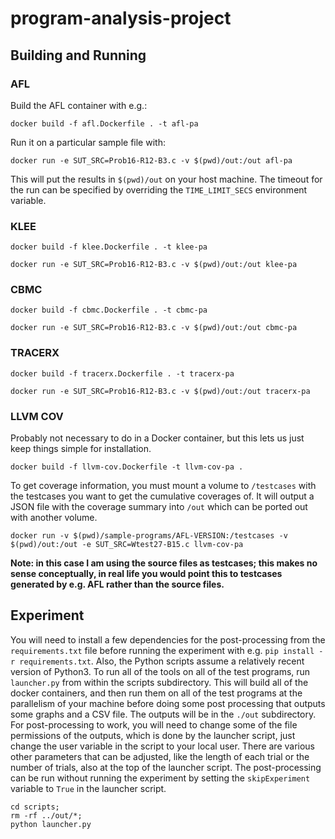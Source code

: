 # program-analysis-project


## Building and Running

### AFL
Build the AFL container with e.g.:

`docker build -f afl.Dockerfile . -t afl-pa`

Run it on a particular sample file with:

`docker run -e SUT_SRC=Prob16-R12-B3.c -v $(pwd)/out:/out afl-pa`

This will put the results in `$(pwd)/out` on your host machine. The timeout for the run can be specified by overriding the `TIME_LIMIT_SECS` environment variable.

### KLEE

`docker build -f klee.Dockerfile . -t klee-pa`

`docker run -e SUT_SRC=Prob16-R12-B3.c -v $(pwd)/out:/out klee-pa`

### CBMC

`docker build -f cbmc.Dockerfile . -t cbmc-pa`

`docker run -e SUT_SRC=Prob16-R12-B3.c -v $(pwd)/out:/out cbmc-pa`

### TRACERX

`docker build -f tracerx.Dockerfile . -t tracerx-pa`

`docker run -e SUT_SRC=Prob16-R12-B3.c -v $(pwd)/out:/out tracerx-pa`

### LLVM COV
Probably not necessary to do in a Docker container, but this lets us just keep things simple for installation.

`docker build -f llvm-cov.Dockerfile -t llvm-cov-pa .`

To get coverage information, you must mount a volume to `/testcases` with the testcases you want to get the cumulative coverages of. It will output a JSON file with the coverage summary into `/out` which can be ported out with another volume. 

`docker run -v $(pwd)/sample-programs/AFL-VERSION:/testcases -v $(pwd)/out:/out -e SUT_SRC=Wtest27-B15.c llvm-cov-pa`

**Note: in this case I am using the source files as testcases; this makes no sense conceptually, in real life you would point this to testcases generated by e.g. AFL rather than the source files.**

## Experiment

You will need to install a few dependencies for the post-processing from the `requirements.txt` file before running the experiment with e.g. `pip install -r requirements.txt`. 
Also, the Python scripts assume a relatively recent version of Python3.
To run all of the tools on all of the test programs, run `launcher.py` from within the scripts subdirectory.
This will build all of the docker containers, and then run them on all of the test programs at the parallelism of your machine before doing some post processing that outputs some graphs and a CSV file.
The outputs will be in the `./out` subdirectory.
For post-processing to work, you will need to change some of the file permissions of the outputs, which is done by the launcher script, just change the user variable in the script to your local user.
There are various other parameters that can be adjusted, like the length of each trial or the number of trials, also at the top of the launcher script.
The post-processing can be run without running the experiment by setting the `skipExperiment` variable to `True` in the launcher script.

```
cd scripts;
rm -rf ../out/*;
python launcher.py
```

